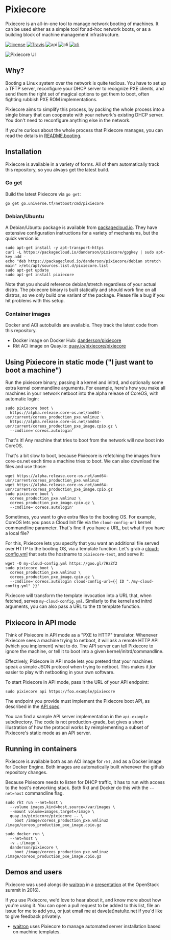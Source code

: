 # Pixiecore

Pixiecore is an all-in-one tool to manage network booting of
machines. It can be used either as a simple tool for ad-hoc network
boots, or as a building block of machine management infrastructure.

[![license](https://img.shields.io/github/license/google/netboot.svg?maxAge=2592000)](https://github.com/google/netboot/blob/master/LICENSE) [![Travis](https://img.shields.io/travis/google/netboot.svg?maxAge=2592000)](https://travis-ci.org/google/netboot)  ![api](https://img.shields.io/badge/api-unstable-red.svg) ![cli](https://img.shields.io/badge/cli-stable-green.svg) [![cli](https://img.shields.io/badge/godoc-reference-blue.svg)](https://godoc.org/go.universe.tf/netboot/pixiecore)

![Pixiecore UI](https://cdn.rawgit.com/google/netboot/master/pixiecore/pixiecore-ui.png)

## Why?

Booting a Linux system over the network is quite tedious. You have to
set up a TFTP server, reconfigure your DHCP server to recognize PXE
clients, and send them the right set of magical options to get them to
boot, often fighting rubbish PXE ROM implementations.

Pixiecore aims to simplify this process, by packing the whole process
into a single binary that can cooperate with your network's existing
DHCP server. You don't need to reconfigure anything else in the
network.

If you're curious about the whole process that Pixiecore manages, you
can read the details in [README.booting](README.booting.md).

## Installation

Pixiecore is available in a variety of forms. All of them
automatically track this repository, so you always get the latest
build.

### Go get

Build the latest Pixiecore via `go get`:

```shell
go get go.universe.tf/netboot/cmd/pixiecore
```

### Debian/Ubuntu

A Debian/Ubuntu package is available from
[packagecloud.io](https://packagecloud.io/danderson/pixiecore/install). They
have extensive configuration instructions for a variety of mechanisms,
but the quick version is:

```shell
sudo apt-get install -y apt-transport-https
curl -L https://packagecloud.io/danderson/pixiecore/gpgkey | sudo apt-key add -
echo "deb https://packagecloud.io/danderson/pixiecore/debian stretch main" >/etc/apt/sources.list.d/pixiecore.list
sudo apt-get update
sudo apt-get install pixiecore
```

Note that you should reference debian/stretch regardless of your
actual distro. The pixiecore binary is built statically and should
work fine on all distros, so we only build one variant of the
package. Please file a bug if you hit problems with this setup.

### Container images

Docker and ACI autobuilds are available. They track the latest code
from this repository.

 - Docker image on Docker Hub: [danderson/pixiecore](https://hub.docker.com/r/danderson/pixiecore/)
 - Rkt ACI image on Quay.io: [quay.io/pixiecore/pixiecore](https://quay.io/repository/pixiecore/pixiecore)

## Using Pixiecore in static mode ("I just want to boot a machine")

Run the pixiecore binary, passing it a kernel and initrd, and
optionally some extra kernel commandline arguments. For example,
here's how you make all machines in your network netboot into the
alpha release of CoreOS, with automatic login:

```shell
sudo pixiecore boot \
  https://alpha.release.core-os.net/amd64-usr/current/coreos_production_pxe.vmlinuz \
  https://alpha.release.core-os.net/amd64-usr/current/coreos_production_pxe_image.cpio.gz \
  --cmdline='coreos.autologin'
```

That's it! Any machine that tries to boot from the network will now
boot into CoreOS.

That's a bit slow to boot, because Pixiecore is refetching the images
from core-os.net each time a machine tries to boot. We can also
download the files and use those:

```shell
wget https://alpha.release.core-os.net/amd64-usr/current/coreos_production_pxe.vmlinuz
wget https://alpha.release.core-os.net/amd64-usr/current/coreos_production_pxe_image.cpio.gz
sudo pixiecore boot \
  coreos_production_pxe.vmlinuz \
  coreos_production_pxe_image.cpio.gz \
  --cmdline='coreos.autologin'
```

Sometimes, you want to give extra files to the booting OS. For
example, CoreOS lets you pass a Cloud Init file via the
`cloud-config-url` kernel commandline parameter. That's fine if you
have a URL, but what if you have a local file?

For this, Pixiecore lets you specify that you want an additional file
served over HTTP to the booting OS, via a template function. Let's
grab a [cloud-config.yml](https://goo.gl/7HzZf2) that sets the
hostname to `pixiecore-test`, and serve it:

```shell
wget -O my-cloud-config.yml https://goo.gl/7HzZf2
sudo pixiecore boot \
  coreos_production_pxe.vmlinuz \
  coreos_production_pxe_image.cpio.gz \
  --cmdline='coreos.autologin cloud-config-url={{ ID "./my-cloud-config.yml" }}'
```

Pixiecore will transform the template invocation into a URL that, when
fetched, serves `my-cloud-config.yml`. Similarly to the kernel and
initrd arguments, you can also pass a URL to the `ID` template
function.

## Pixiecore in API mode

Think of Pixiecore in API mode as a "PXE to HTTP" translator. Whenever
Pixiecore sees a machine trying to netboot, it will ask a remote HTTP
API (which you implement) what to do. The API server can tell
Pixiecore to ignore the machine, or tell it to boot into a given
kernel/initrd/commandline.

Effectively, Pixiecore in API mode lets you pretend that your machines
speak a simple JSON protocol when trying to netboot. This makes it
_far_ easier to play with netbooting in your own software.

To start Pixiecore in API mode, pass it the URL of your API endpoint:

```shell
sudo pixiecore api https://foo.example/pixiecore
```

The endpoint you provide must implement the Pixiecore boot API, as
described in the [API spec](README.api.md).

You can find a sample API server implementation in the `api-example`
subdirectory. The code is not production-grade, but gives a short
illustration of how the protocol works by reimplementing a subset of
Pixiecore's static mode as an API server.

## Running in containers

Pixiecore is available both as an ACI image for `rkt`, and as a Docker
image for Docker Engine. Both images are automatically built whenever
the github repository changes.

Because Pixiecore needs to listen for DHCP traffic, it has to run with
access to the host's networking stack. Both Rkt and Docker do this
with the `--net=host` commandline flag.

```shell
sudo rkt run --net=host \
  --volume images,kind=host,source=/var/images \
  --mount volume=images,target=/image \
  quay.io/pixiecore/pixiecore -- \
    boot /image/coreos_production_pxe.vmlinuz /image/coreos_production_pxe_image.cpio.gz

sudo docker run \
  --net=host \
  -v .:/image \
  danderson/pixiecore \
    boot /image/coreos_production_pxe.vmlinuz /image/coreos_production_pxe_image.cpio.gz
```

## Demos and users

Pixiecore was used alongside [waitron](https://github.com/jhaals/waitron) 
in a [presentation](https://youtu.be/QyGHZ2HCwqY?t=440) at the OpenStack 
summit in 2016).

If you use Pixiecore, we'd love to hear about it, and know more about
how you're using it. You can open a pull request to be added to this
list, file an issue for me to add you, or just email me at
dave(at)natulte.net if you'd like to give feedback privately.

- [waitron](https://github.com/jhaals/waitron) uses Pixiecore to
  manage automated server installation based on machine templates.

